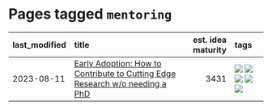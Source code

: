 # Pages tagged `mentoring`

|last_modified|title|est. idea maturity|tags
|:---|:---|---:|:---|
|2023-08-11|[Early Adoption: How to Contribute to Cutting Edge Research w/o needing a PhD](../early_adoption_and_fomo.md)|3431|[![](https://img.shields.io/badge/tag-autobiographical-12eec5)](../tags/autobiographical.md) [![](https://img.shields.io/badge/tag-career_advice-936135)](../tags/career_advice.md) [![](https://img.shields.io/badge/tag-early_adoption-deeba9)](../tags/early_adoption.md) [![](https://img.shields.io/badge/tag-mentoring-c456a9)](../tags/mentoring.md) [![](https://img.shields.io/badge/tag-reddit-d7de4b)](../tags/reddit.md)|